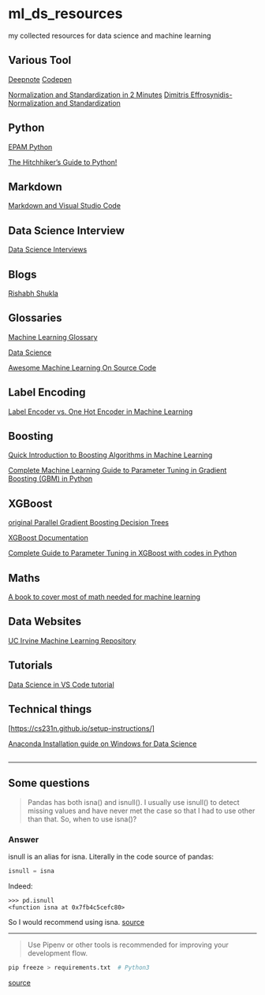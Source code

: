 # ml_ds_resources
my collected resources for data science and machine learning

## Various Tool
[Deepnote](https://deepnote.com/)
[Codepen](https://codepen.io/)

[Normalization and Standardization in 2 Minutes](https://towardsdatascience.com/normalization-and-standardization-in-2-minutes-e0609a01e76)
[Dimitris Effrosynidis-Normalization and Standardization](https://deffro.github.io/tutorials/normalization-standardization/)
## Python
[EPAM Python](https://learn.epam.com/detailsPage?id=dce9b895-d4fc-4fe7-9d4c-999fa095d533)

[The Hitchhiker’s Guide to Python!](https://docs.python-guide.org/)

## Markdown
[Markdown and Visual Studio Code](https://code.visualstudio.com/docs/languages/markdown)

## Data Science Interview 
[Data Science Interviews](https://github.com/alexeygrigorev/data-science-interviews)

## Blogs
[Rishabh Shukla](http://rishy.github.io/)

## Glossaries
[Machine Learning Glossary](https://ml-cheatsheet.readthedocs.io/en/latest/index.html)

[Data Science](https://datasciencebook.ca/)

[Awesome Machine Learning On Source Code](https://github.com/src-d/awesome-machine-learning-on-source-code)

## Label Encoding
[Label Encoder vs. One Hot Encoder in Machine Learning](https://contactsunny.medium.com/label-encoder-vs-one-hot-encoder-in-machine-learning-3fc273365621)

## Boosting
[Quick Introduction to Boosting Algorithms in Machine Learning](https://www.analyticsvidhya.com/blog/2015/11/quick-introduction-boosting-algorithms-machine-learning/)

[Complete Machine Learning Guide to Parameter Tuning in Gradient Boosting (GBM) in Python](https://www.analyticsvidhya.com/blog/2016/02/complete-guide-parameter-tuning-gradient-boosting-gbm-python/)

## XGBoost
[original Parallel Gradient Boosting Decision Trees](http://zhanpengfang.github.io/418home.html)

[XGBoost Documentation](https://xgboost.readthedocs.io/en/stable/index.html)

[Complete Guide to Parameter Tuning in XGBoost with codes in Python](https://www.analyticsvidhya.com/blog/2016/03/complete-guide-parameter-tuning-xgboost-with-codes-python/)


## Maths
[A book to cover most of math needed for machine learning](https://www.cis.upenn.edu/~jean/math-deep.pdf)

## Data Websites
[UC Irvine Machine Learning Repository](https://archive-beta.ics.uci.edu/)

## Tutorials
[Data Science in VS Code tutorial](https://code.visualstudio.com/docs/datascience/data-science-tutorial)


## Technical things
[https://cs231n.github.io/setup-instructions/]

[Anaconda Installation guide on Windows for Data Science](https://medium.com/@kiran.poudel/anaconda-installation-guide-on-windows-for-data-science-770eb18599c2)

[](https://jakevdp.github.io/blog/2017/12/05/installing-python-packages-from-jupyter/)

[](https://towardsdatascience.com/a-data-scientists-guide-to-python-virtual-environments-858841922f14)

[](https://towardsdatascience.com/setting-up-an-environment-for-machine-learning-with-conda-pip-tools-9e163cb13b92)

[](https://www.folkstalk.com/2022/10/how-to-update-python-using-anaconda-conda-with-code-examples.html)

[](https://towardsdatascience.com/pipenv-vs-conda-for-data-scientists-b9a372faf9d9)

[](https://www.machinelearningplus.com/deployment/conda-create-environment-and-everything-you-need-to-know-to-manage-conda-virtual-environment/)

[](https://stackoverflow.com/questions/64500342/creating-requirements-txt-in-pip-compatible-format-in-a-conda-virtual-environmen)

[](https://pythonforundergradengineers.com/new-virtual-environment-with-conda.html)
-----
-----

## Some questions
> Pandas has both isna() and isnull(). I usually use isnull() to detect missing values and have never met the case so that I had to use other than that. So, when to use isna()?
### Answer
isnull is an alias for isna. Literally in the code source of pandas:
```python
isnull = isna
```
Indeed:
```
>>> pd.isnull
<function isna at 0x7fb4c5cefc80>
```
So I would recommend using isna.
[source](https://stackoverflow.com/questions/52086574/pandas-isna-and-isnull-what-is-the-difference)

----

>Use Pipenv or other tools is recommended for improving your development flow.
```python
pip freeze > requirements.txt  # Python3
```
[source](https://stackoverflow.com/questions/31684375/automatically-create-requirements-txt)


